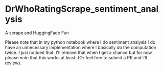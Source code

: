 # DrWhoRatingScrape_sentiment_analysis
 A scrape and HuggingFace Fun
 
 Please note that in my python notebook where I do sentiment analysis I do have an unnecessary implementation where I basically do the computation twice. I just noticed that. I'll remove that when I get a chance but for now please note that this works at least. (Or feel free to submit a PR and I'll review).
